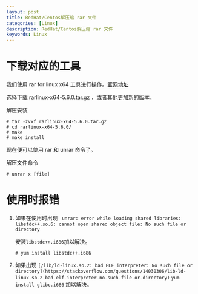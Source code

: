 ```yaml
---
layout: post
title: RedHat/Centos解压缩 rar 文件
categories: [Linux]
description: RedHat/Centos解压缩 rar 文件
keywords: Linux
---
```


# 下载对应的工具



我们使用 rar for linux x64 工具进行操作。[官网地址](https://www.rarlab.com/download.htm)

选择下载 rarlinux-x64-5.6.0.tar.gz ，或者其他更加新的版本。

解压安装

```shell
# tar -zvxf rarlinux-x64-5.6.0.tar.gz 
# cd rarlinux-x64-5.6.0/
# make
# make install
```

现在便可以使用 rar 和 unrar 命令了。

解压文件命令

```shell
# unrar x [file] 
```

# 使用时报错

1. 如果在使用时出现 ` unrar: error while loading shared libraries: libstdc++.so.6: cannot open shared object file: No such file or directory`

    安装`libstdc++.i686`加以解决。
    ```
    # yum install libstdc++.i686
    ```
2. 如果出现 `[/lib/ld-linux.so.2: bad ELF interpreter: No such file or directory](https://stackoverflow.com/questions/14030306/lib-ld-linux-so-2-bad-elf-interpreter-no-such-file-or-directory)`
  `yum install glibc.i686` 加以解决。
